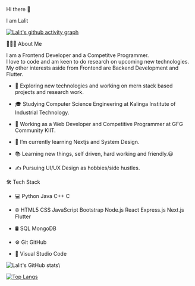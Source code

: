Hi there 👋

I am Lalit

[![Lalit's github activity graph](https://activity-graph.herokuapp.com/graph?username=lalitkumar-123&theme=react-dark&area=true&hide_border=true)](https://github.com/lalitkumar-123/github-readme-activity-graph)


👨🏻‍💻  About Me

I am a Frontend Developer and a Competitve Programmer.\
I love to code and am keen to do research on upcoming new technologies.\
My other interests aside from Frontend are Backend Development and Flutter.

- 🤔   Exploring new technologies and working on mern stack based projects and research work.

- 🎓   Studying Computer Science Engineering at Kalinga Institute of Industrial Technology.

- 💼   Working as a Web Developer and Competitive Programmer at GFG Community KIIT.     

- 🌱   I’m currently learning Nextjs and System Design.

- 📚   Learning new things, self driven, hard working and friendly.😃

- ✍️   Pursuing UI/UX Design as hobbies/side hustles.

<!--
**lalitkumar-123/lalitkumar-123** is a ✨ _special_ ✨ repository because its `README.md` (this file) appears on your GitHub profile.

Here are some ideas to get you started:
![](https://user-images.githubusercontent.com/68746773/126122068-6cbba326-8393-46e4-9f69-872dec3a7732.gif)
&bg_color=fffff0&color=708090&line=24292e&point=24292e&area=true&hide_border=true
- 🔭 I’m currently working on ...
- 🌱 I’m currently learning ...
- 👯 I’m looking to collaborate on ...
- 🤔 I’m looking for help with ...
- 💬 Ask me about ...
- 📫 How to reach me: ...
- 😄 Pronouns: ...
- ⚡ Fun fact: ...
-->


🛠  Tech Stack

- 💻   Python Java C++ C

- 🌐   HTML5 CSS JavaScript Bootstrap Node.js React Express.js Next.js Flutter

- 🛢    SQL MongoDB

- ⚙️   Git GitHub

- 🔧   Visual Studio Code


![Lalit's GitHub stats](https://github-readme-stats.vercel.app/api?username=lalitkumar-123&show_icons=true&theme=default)\

[![Top Langs](https://github-readme-stats.vercel.app/api/top-langs/?username=lalitkumar-123)](https://github.com/lalitkumar-123/github-readme-stats)




